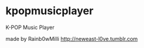 kpopmusicplayer
===============

 K-POP Music Player 
 
 made by Rainb0wMilli <http://neweast-l0ve.tumblr.com>
